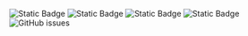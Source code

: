 ![Static Badge](https://img.shields.io/badge/blacklists-61-000000) ![Static Badge](https://img.shields.io/badge/blacklisted-2983524-cc0000) ![Static Badge](https://img.shields.io/badge/whitelisted-2251-00CC00) ![Static Badge](https://img.shields.io/badge/streaming_blacklist-28107-000000) ![GitHub issues](https://img.shields.io/github/issues/fabriziosalmi/blacklists)
